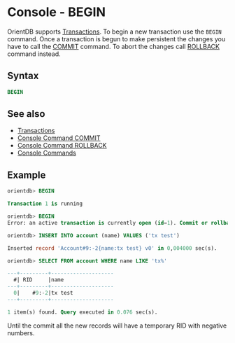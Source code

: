 # Console - BEGIN

OrientDB supports [Transactions](Transactions.md). To begin a new transaction use the `BEGIN` command. Once a transaction is begun to make persistent the changes you have to call the [COMMIT](Console-Command-Commit.md) command. To abort the changes call [ROLLBACK](Console-Command-Rollback.md) command instead.

## Syntax

```sql
BEGIN
```

## See also

- [Transactions](Transactions.md)
- [Console Command COMMIT](Console-Command-Commit.md)
- [Console Command ROLLBACK](Console-Command-Rollback.md)
- [Console Commands](Console-Commands.md)

## Example

```sql
orientdb> BEGIN

Transaction 1 is running

orientdb> BEGIN
Error: an active transaction is currently open (id=1). Commit or rollback before starting a new one.

orientdb> INSERT INTO account (name) VALUES ('tx test')

Inserted record 'Account#9:-2{name:tx test} v0' in 0,004000 sec(s).

orientdb> SELECT FROM account WHERE name LIKE 'tx%'

---+---------+--------------------
  #| RID     |name
---+---------+--------------------
  0|    #9:-2|tx test
---+---------+--------------------

1 item(s) found. Query executed in 0.076 sec(s).
```

Until the commit all the new records will have a temporary RID with negative numbers.

